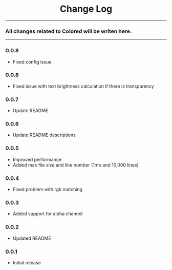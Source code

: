 <div align="center">
	<h1>Change Log</h1>
</div>

---

### All changes related to Colored will be writen here.

---

### 0.0.8
- Fixed config issue

### 0.0.8
- Fixed issue with text brightness calculation if there is transparency

### 0.0.7
- Update README

### 0.0.6
- Update README descriptions

### 0.0.5
- Improved performance
- Added max file size and line number (1mb and 10,000 lines)

### 0.0.4
- Fixed problem with rgb matching

### 0.0.3
- Added support for alpha channel

### 0.0.2
- Updated README

### 0.0.1
- Initial release
